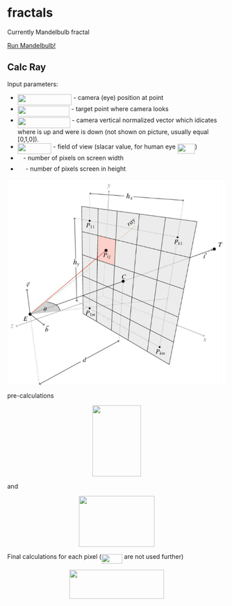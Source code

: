 # fractals
Currently Mandelbulb fractal

[Run Mandelbulb!](https://kamil-kielczewski.github.io/fractals/mandelbulb.html)

## Calc Ray

Input parameters: 
* <img src="/tex/d62fbe219457fce60682a162b4ecbab4.svg?invert_in_darkmode&sanitize=true" align=middle width=124.40236709999998pt height=24.65753399999998pt/> - camera (eye) position at point 
* <img src="/tex/aecdc767c97bdaf680b7c57d54dbe69d.svg?invert_in_darkmode&sanitize=true" align=middle width=119.63090204999997pt height=24.65753399999998pt/> - target point where camera looks  
* <img src="/tex/356dfd3a8b76763cdf8121889b66694a.svg?invert_in_darkmode&sanitize=true" align=middle width=120.91704239999997pt height=24.65753399999998pt/> - camera vertical normalized vector which idicates where is up and were is down (not shown on picture, usually equal [0,1,0]). 
* <img src="/tex/76d6aadfeff939454320a586205bb263.svg?invert_in_darkmode&sanitize=true" align=middle width=77.57983364999998pt height=24.65753399999998pt/> - field of view (slacar value, for human eye <img src="/tex/9e55bdb7fdbca783335bc66dc13b0ed2.svg?invert_in_darkmode&sanitize=true" align=middle width=40.52514509999999pt height=22.63850490000001pt/>)
* <img src="/tex/63bb9849783d01d91403bc9a5fea12a2.svg?invert_in_darkmode&sanitize=true" align=middle width=9.075367949999992pt height=22.831056599999986pt/> - number of pixels on screen width 
* <img src="/tex/0e51a2dede42189d77627c4d742822c3.svg?invert_in_darkmode&sanitize=true" align=middle width=14.433101099999991pt height=14.15524440000002pt/> - number of pixels screen in height 

<p align="center"><img src="/tex/raysMatrix.png" align=middle /></p>

pre-calculations

<p align="center"><img src="/tex/5526a78d867d3ccc70d6852e888c42a6.svg?invert_in_darkmode&sanitize=true" align=middle width=111.76560285pt height=163.88124059999998pt/></p>

and

<p align="center"><img src="/tex/4af5a64a56ce7e9aff3527e527448d9b.svg?invert_in_darkmode&sanitize=true" align=middle width=174.28876739999998pt height=117.32669189999999pt/></p>

Final calculations for each pixel (<img src="/tex/ca20b61a0f91c4fb2deaac14f1920db4.svg?invert_in_darkmode&sanitize=true" align=middle width=48.462788549999985pt height=22.465723500000017pt/> are not used further)

<p align="center"><img src="/tex/0307fd9d9b567ad4ec511cdb851d563a.svg?invert_in_darkmode&sanitize=true" align=middle width=218.19249539999998pt height=66.34700985pt/></p>





